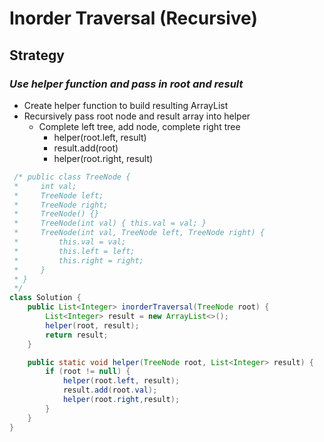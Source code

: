 # Inorder Traversal (Recursive)

## Strategy

### _**Use helper function and pass in root and result**_

* Create helper function to build resulting ArrayList
* Recursively pass root node and result array into helper
  * Complete left tree, add node, complete right tree
    * helper(root.left, result)
    * result.add(root)
    * helper(root.right, result)

```java
 /* public class TreeNode {
 *     int val;
 *     TreeNode left;
 *     TreeNode right;
 *     TreeNode() {}
 *     TreeNode(int val) { this.val = val; }
 *     TreeNode(int val, TreeNode left, TreeNode right) {
 *         this.val = val;
 *         this.left = left;
 *         this.right = right;
 *     }
 * }
 */
class Solution {
    public List<Integer> inorderTraversal(TreeNode root) {
        List<Integer> result = new ArrayList<>();
        helper(root, result);
        return result;    
    }

    public static void helper(TreeNode root, List<Integer> result) {
        if (root != null) {
            helper(root.left, result);
            result.add(root.val);
            helper(root.right,result);
        }
    }     
}
```
